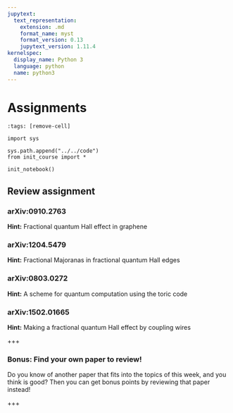 ```yaml
---
jupytext:
  text_representation:
    extension: .md
    format_name: myst
    format_version: 0.13
    jupytext_version: 1.11.4
kernelspec:
  display_name: Python 3
  language: python
  name: python3
---
```


# Assignments

```{code-cell} ipython3
:tags: [remove-cell]

import sys

sys.path.append("../../code")
from init_course import *

init_notebook()
```

## Review assignment

### arXiv:0910.2763

**Hint:** Fractional quantum Hall effect in graphene

### arXiv:1204.5479

**Hint:** Fractional Majoranas in fractional quantum Hall edges

### arXiv:0803.0272

**Hint:** A scheme for quantum computation using the toric code

### arXiv:1502.01665

**Hint:** Making a fractional quantum Hall effect by coupling wires

+++

### Bonus: Find your own paper to review!

Do you know of another paper that fits into the topics of this week, and you think is good?
Then you can get bonus points by reviewing that paper instead!

+++
